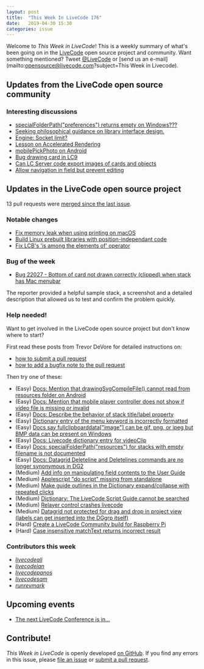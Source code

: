 ```yaml
---
layout: post
title:  "This Week In LiveCode 176"
date:   2019-04-30 15:30
categories: issue
---
```


Welcome to *This Week in LiveCode*!  This is a weekly summary of what's been
going on in the [LiveCode](https://livecode.com/) open source project and
community.  Want something mentioned?  Tweet
[@LiveCode](https://twitter.com/LiveCode) or
[send us an e-mail](mailto:opensource@livecode.com?subject=This Week in Livecode).

## Updates from the LiveCode open source community

<!---
### News & blog posts

- [Visitors in LiveCode](https://livecode.com/visitors-in-livecode/)
--->

### Interesting discussions

- [specialFolderPath("preferences") returns empty on Windows???](https://www.mail-archive.com/use-livecode@lists.runrev.com/msg101584.html)
- [Seeking philosophical guidance on library interface design.](https://www.mail-archive.com/use-livecode@lists.runrev.com/msg101594.html)
- [Engine: Socket limit?](https://www.mail-archive.com/use-livecode@lists.runrev.com/msg101614.html)
- [Lesson on Accelerated Rendering](https://www.mail-archive.com/use-livecode@lists.runrev.com/msg101618.html)
- [mobilePickPhoto on Android](https://www.mail-archive.com/use-livecode@lists.runrev.com/msg101621.html)
- [Bug drawing card in LC9](https://www.mail-archive.com/use-livecode@lists.runrev.com/msg101622.html)
- [Can LC Server code export images of cards and objects](https://www.mail-archive.com/use-livecode@lists.runrev.com/msg101659.html)
- [Allow navigation in field but prevent editing](http://forums.livecode.com/viewtopic.php?t=32530&p=179247#p179247)

## Updates in the LiveCode open source project

13 pull requests were [merged since the last issue](https://github.com/search?q=org%3Alivecode+is%3Apublic+is%3Apr+is%3Amerged+merged%3A2019-04-23..2019-04-29&type=Issues).


<!---
### New LiveCode releases

- [LiveCode 9.0.4 RC-2](https://www.mail-archive.com/use-livecode@lists.runrev.com/msg101297.html)
--->


### Notable changes

- [Fix memory leak when using printing on macOS](https://github.com/livecode/livecode/pull/6915)
- [Build Linux prebuilt libraries with position-independant code](https://github.com/livecode/livecode/pull/6953)
- [Fix LCB's 'is among the elements of' operator](https://github.com/livecode/livecode/pull/7001)

### Bug of the week

- [Bug 22027 - Bottom of card not drawn correctly (clipped) when stack has Mac menubar](https://quality.livecode.com/show_bug.cgi?id=22027)

The reporter provided a helpful sample stack, a screenshot and a detailed description that allowed us to test and confirm the problem quickly.


### Help needed!

Want to get involved in the LiveCode open source project but don't know where
to start?  

First read these posts from Trevor DeVore for detailed instructions on:

- [how to submit a pull request](https://www.mail-archive.com/use-livecode@lists.runrev.com/msg98530.html)
- [how to add a bugfix note to the pull request](https://www.mail-archive.com/use-livecode@lists.runrev.com/msg98611.html)

Then try one of these:

- (Easy) [Docs: Mention that drawingSvgCompileFile() cannot read from resources folder on Android](https://quality.livecode.com/show_bug.cgi?id=21822)
- (Easy) [Docs: Mention that mobile player controller does not show if video file is missing or invalid](https://quality.livecode.com/show_bug.cgi?id=19631)
- (Easy) [Docs: Describe the behavior of stack title/label property](https://quality.livecode.com/show_bug.cgi?id=19660)
- (Easy) [Dictionary entry of the menu keyword is incorrectly formatted](https://quality.livecode.com/show_bug.cgi?id=20364)
- (Easy) [Docs say fullclipboarddata["image"] can be gif, png, or jpeg but BMP data can be present on Windows](https://quality.livecode.com/show_bug.cgi?id=20472)
- (Easy) [Docs: Livecode dictionary entry for videoClip](https://quality.livecode.com/show_bug.cgi?id=21156)
- (Easy) [Docs: specialFolderPath("resources") for stacks with empty filename is not documented](https://quality.livecode.com/show_bug.cgi?id=21183)
- (Easy) [Docs: Datagrid Deleteline and Deletelines commands are no longer synonymous in DG2](https://quality.livecode.com/show_bug.cgi?id=21576)
- (Medium) [Add info on manipulating field contents to the User Guide](http://quality.livecode.com/show_bug.cgi?id=18990)
- (Medium) [Applescript "do script" missing from standalone](http://quality.livecode.com/show_bug.cgi?id=20993)
- (Medium) [Make guide outlines in the Dictionary expand/collapse with repeated clicks](http://quality.livecode.com/show_bug.cgi?id=18184)
- (Medium) [Dictionary: The LiveCode Script Guide cannot be searched](http://quality.livecode.com/show_bug.cgi?id=15957)
- (Medium) [Relayer control crashes livecode](https://quality.livecode.com/show_bug.cgi?id=21460)
- (Medium) [Datagrid not protected for drag and drop in project view (labels can get inserted into the DGgrp itself)](https://quality.livecode.com/show_bug.cgi?id=21750)
- (Hard) [Create a LiveCode Community build for Raspberry Pi](http://forums.livecode.com/viewtopic.php?f=76&t=27912)
- (Hard) [Case insensitive matchText returns incorrect result](https://quality.livecode.com/show_bug.cgi?id=15312)


### Contributors this week

- *[livecodeali](https://github.com/livecodeali)*  
- *[livecodeian](https://github.com/livecodeian)*  
- *[livecodepanos](https://github.com/livecodepanos)*  
- *[livecodesam](https://github.com/livecodesam)*  
- *[runrevmark](https://github.com/runrevmark)* 

<!--
## Other LiveCode News

This section brings you other interesting news from across the LiveCode universe over the last week. This section may include non OSS projects.

- [Notarizing applications for macOS](https://www.mail-archive.com/use-livecode@lists.runrev.com/msg101424.html)
- [Upcoming MacOS 14.5 with software “notarization” requirements](https://www.mail-archive.com/use-livecode@lists.runrev.com/msg101439.html)
- [Encrypted standalones](https://www.mail-archive.com/use-livecode@lists.runrev.com/msg101526.html)
--->

## Upcoming events

* [The next LiveCode Conference is in...](https://www.mail-archive.com/use-livecode@lists.runrev.com/msg94801.html)


## Contribute!

*This Week in LiveCode* is openly developed
[on GitHub](https://github.com/livecode/this-week-in-livecode).
If you find any errors in this issue, please
[file an issue](https://github.com/livecode/this-week-in-livecode/issues) or
[submit a pull request](https://github.com/livecode/this-week-in-livecode/pulls).
